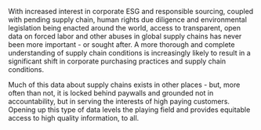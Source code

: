 With increased interest in corporate ESG and responsible sourcing, coupled with pending supply chain, human rights due diligence and environmental legislation being enacted around the world, access to transparent, open data on forced labor and other abuses in global supply chains has never been more important - or sought after. A more thorough and complete understanding of supply chain conditions is increasingly likely to result in a significant shift in corporate purchasing practices and supply chain conditions.

Much of this data about supply chains exists in other places - but, more often than not, it is locked behind paywalls and grounded not in accountability, but in serving the interests of high paying customers. Opening up this type of data levels the playing field and provides equitable access to high quality information, to all.
